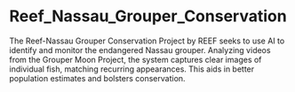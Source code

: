 # Reef_Nassau_Grouper_Conservation
The Reef-Nassau Grouper Conservation Project by REEF seeks to use AI to identify and monitor the endangered Nassau grouper. Analyzing videos from the Grouper Moon Project, the system captures clear images of individual fish, matching recurring appearances. This aids in better population estimates and bolsters conservation.
